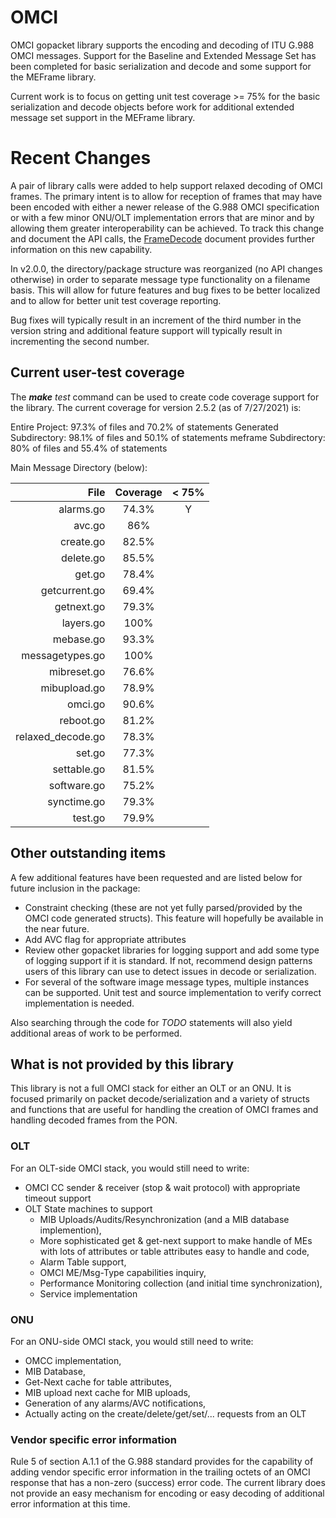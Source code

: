 # OMCI

OMCI gopacket library supports the encoding and decoding of ITU G.988 OMCI
messages. Support for the Baseline and Extended Message Set has been completed for
basic serialization and decode and some support for the MEFrame library.

Current work is to focus on getting unit test coverage >= 75% for the basic serialization
and decode objects before work for additional extended message set support in the
MEFrame library.

# Recent Changes
A pair of library calls were added to help support relaxed decoding of OMCI
frames. The primary intent is to allow for reception of frames that may have been
encoded with either a newer release of the G.988 OMCI specification or with a few minor
ONU/OLT implementation errors that are minor and by allowing them greater interoperability
can be achieved. To track this change and document the API calls, the 
[FrameDecode](https://github.com/opencord/omci-lib-go/blob/master/FrameDecode.md) document
provides further information on this new capability.

In v2.0.0, the directory/package structure was reorganized (no API changes otherwise)
in order to separate message type functionality on a filename basis. This will allow
for future features and bug fixes to be better localized and to allow for better
unit test coverage reporting.

Bug fixes will typically result in an increment of the third number in the version string
and additional feature support will typically result in incrementing the second number. 
 
## Current user-test coverage

The _**make** test_ command can be used to create code coverage support for the
library. The current coverage for version 2.5.2 (as of 7/27/2021) is:

Entire Project:         97.3% of files and 70.2% of statements
Generated Subdirectory: 98.1% of files and 50.1% of statements
meframe Subdirectory:   80% of files and 55.4% of statements

Main Message Directory (below):

| File              | Coverage | < 75% |
| ----------------: | :------: | :---: |
| alarms.go         |  74.3%   |   Y   |
| avc.go            |  86%     |       |
| create.go         |  82.5%   |       |
| delete.go         |  85.5%   |       |
| get.go            |  78.4%   |       |
| getcurrent.go     |  69.4%   |       |
| getnext.go        |  79.3%   |       |
| layers.go         |  100%    |       |
| mebase.go         |  93.3%   |       |
| messagetypes.go   |  100%    |       |
| mibreset.go       |  76.6%   |       |
| mibupload.go      |  78.9%   |       |
| omci.go           |  90.6%   |       |
| reboot.go         |  81.2%   |       |
| relaxed_decode.go |  78.3%   |       |
| set.go            |  77.3%   |       |
| settable.go       |  81.5%   |       |
| software.go       |  75.2%   |       |
| synctime.go       |  79.3%   |       |
| test.go           |  79.9%   |       |

## Other outstanding items

A few additional features have been requested and are listed below for future inclusion
in the package:

 - Constraint checking (these are not yet fully parsed/provided by the OMCI code generated
   structs). This feature will hopefully be available in the near future.
 - Add AVC flag for appropriate attributes
 - Review other gopacket libraries for logging support and add some type of logging support
   if it is standard. If not, recommend design patterns users of this library can use to detect
   issues in decode or serialization.
 - For several of the software image message types, multiple instances can be supported. Unit
   test and source implementation to verify correct implementation is needed.
 
Also searching through the code for _TODO_ statements will also yield additional areas of
work to be performed.

## What is not provided by this library

This library is not a full OMCI stack for either an OLT or an ONU. It is focused primarily on
packet decode/serialization and a variety of structs and functions that are useful for handling
the creation of OMCI frames and handling decoded frames from the PON.

### OLT
For an OLT-side OMCI stack, you would still need to write:
 - OMCI CC sender & receiver (stop & wait protocol) with appropriate timeout support
 - OLT State machines to support 
   - MIB Uploads/Audits/Resynchronization (and a MIB database implemention),
   - More sophisticated get & get-next support to make handle of MEs with
     lots of attributes or table attributes easy to handle and code,
   - Alarm Table support,
   - OMCI ME/Msg-Type capabilities inquiry,
   - Performance Monitoring collection (and initial time synchronization), 
   - Service implementation

### ONU
For an ONU-side OMCI stack, you would still need to write:
   - OMCC implementation,
   - MIB Database,
   - Get-Next cache for table attributes,
   - MIB upload next cache for MIB uploads,
   - Generation of any alarms/AVC notifications,
   - Actually acting on the create/delete/get/set/... requests from an OLT

### Vendor specific error information
Rule 5 of section A.1.1 of the G.988 standard provides for the capability of adding
vendor specific error information in the trailing octets of an OMCI response that has
a non-zero (success) error code. The current library does not provide an easy mechanism
for encoding or easy decoding of additional error information at this time.
